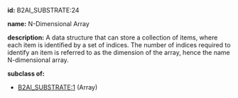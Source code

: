 **id:** B2AI_SUBSTRATE:24

**name:** N-Dimensional Array

**description:** A data structure that can store a collection of items, where each item is identified by a set of indices. The number of indices required to identify an item is referred to as the dimension of the array, hence the name N-dimensional array.

**subclass of:**

- [B2AI_SUBSTRATE:1](../substrates/array.markdown) (Array)
